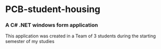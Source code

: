 # PCB-student-housing

### A C# .NET windows form application

This application was created in a Team of 3 students during the starting semester of my studies

